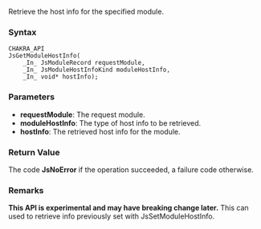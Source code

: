 Retrieve the host info for the specified module.
### Syntax 
```
CHAKRA_API
JsGetModuleHostInfo(
    _In_ JsModuleRecord requestModule,
    _In_ JsModuleHostInfoKind moduleHostInfo,
    _In_ void* hostInfo);
```
### Parameters 
* __requestModule__: The request module.
* __moduleHostInfo__: The type of host info to be retrieved.
* __hostInfo__: The retrieved host info for the module.

### Return Value 
The code **JsNoError** if the operation succeeded, a failure code otherwise.

### Remarks 
**This API is experimental and may have breaking change later.**
This can used to retrieve info previously set with JsSetModuleHostInfo.